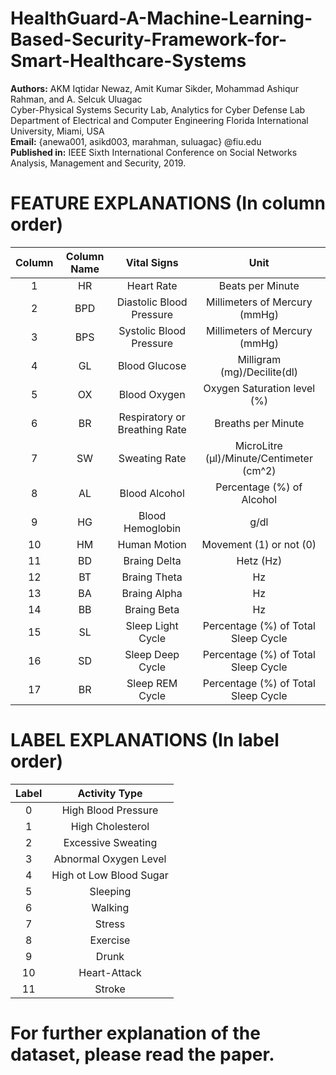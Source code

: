 # HealthGuard-A-Machine-Learning-Based-Security-Framework-for-Smart-Healthcare-Systems
**Authors:** AKM Iqtidar Newaz, Amit Kumar Sikder, Mohammad Ashiqur Rahman, and A. Selcuk Uluagac <br/>
Cyber-Physical Systems Security Lab, Analytics for Cyber Defense Lab <br/>
Department of Electrical and Computer Engineering Florida International University, Miami, USA </br> 
**Email:** {anewa001, asikd003, marahman, suluagac} @fiu.edu <br/>
**Published in:** IEEE Sixth International Conference on Social Networks Analysis, Management and Security, 2019. </br>

# FEATURE EXPLANATIONS (In column order)

| Column | Column Name |           Vital Signs         |                      Unit                      |
|:------:|:-----------:|:-----------------------------:|:----------------------------------------------:|
| 1      | HR          | Heart Rate                    | Beats per Minute                               |
| 2      | BPD         | Diastolic Blood Pressure      | Millimeters of Mercury (mmHg)                  |
| 3      | BPS         | Systolic Blood Pressure       | Millimeters of Mercury (mmHg)                  |
| 4      | GL          | Blood Glucose 		           | Milligram (mg)/Decilite(dl)                    |
| 5      | OX          | Blood Oxygen 	               | Oxygen Saturation level (%)                    |
| 6      | BR          | Respiratory or Breathing Rate | Breaths per Minute                             |
| 7      | SW          | Sweating Rate                 | MicroLitre (μl)/Minute/Centimeter (cm^2)       |
| 8      | AL          | Blood Alcohol 			       | Percentage (%) of Alcohol                      |
| 9      | HG          | Blood Hemoglobin 			   | g/dl                                           |
| 10     | HM          | Human Motion                  | Movement (1) or not (0)                        |
| 11     | BD          | Braing Delta                  | Hetz (Hz)                                      |
| 12     | BT          | Braing Theta                  | Hz                                             |
| 13     | BA          | Braing Alpha                  | Hz                                             |
| 14     | BB          | Braing Beta                   | Hz                                             |
| 15     | SL          | Sleep Light Cycle             | Percentage (%) of Total Sleep Cycle            |
| 16     | SD          | Sleep Deep Cycle              | Percentage (%) of Total Sleep Cycle            |
| 17     | BR          | Sleep REM Cycle               | Percentage (%) of Total Sleep Cycle            |

# LABEL EXPLANATIONS (In label order)

| Label  | Activity Type            |
|:------:|:------------------------:|
| 0      | High Blood Pressure      |
| 1      | High Cholesterol         |
| 2      | Excessive Sweating       |  
| 3      | Abnormal Oxygen Level    |
| 4      | High ot Low Blood Sugar  |
| 5      | Sleeping                 |
| 6      | Walking                  | 
| 7      | Stress                   |
| 8      | Exercise                 |
| 9      | Drunk                    |
| 10     | Heart-Attack             |
| 11     | Stroke                   |

# For further explanation of the dataset, please read the paper.
